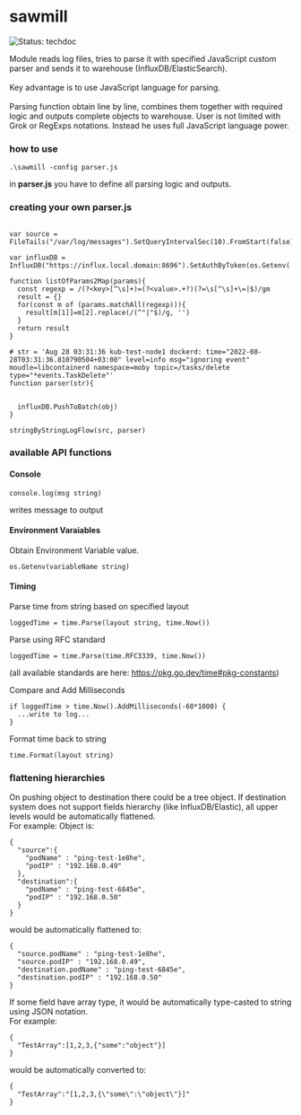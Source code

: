 # sawmill
![Status: techdoc](https://img.shields.io/badge/status-%20techdoc-yellow.svg)

Module reads log files, tries to parse it with specified JavaScript custom parser and sends it to warehouse (InfluxDB/ElasticSearch).<br><br>
Key advantage is to use JavaScript language for parsing.<br><br>
Parsing function obtain line by line, combines them together with required logic and outputs complete objects to warehouse.
User is not limited with Grok or RegExps notations. Instead he uses full JavaScript language power.<br> 

### how to use
```
.\sawmill -config parser.js
```
in <b>parser.js</b> you have to define all parsing logic and outputs.
### creating your own parser.js
```

var source = FileTails("/var/log/messages").SetQueryIntervalSec(10).FromStart(false)

var influxDB = InfluxDB("https://influx.local.domain:8696").SetAuthByToken(os.Getenv('AUTH_TOKEN')).BatchSize(100).MinIntervalSec(10)

function listOfParams2Map(params){
  const regexp = /(?<key>[^\s]+)=(?<value>.+?)(?=\s[^\s]+\=|$)/gm
  result = {}  
  for(const m of (params.matchAll(regexp))){
    result[m[1]]=m[2].replace(/(^"|"$)/g, '')
  }
  return result
}

# str = 'Aug 28 03:31:36 kub-test-node1 dockerd: time="2022-08-28T03:31:36.810790504+03:00" level=info msg="ignoring event" moudle=libcontainerd namespace=moby topic=/tasks/delete type="*events.TaskDelete"'
function parser(str){


  influxDB.PushToBatch(obj)
}

stringByStringLogFlow(src, parser)

```
### available API functions

#### Console
```
console.log(msg string)
```
writes message to output

#### Environment Varaiables
Obtain Environment Variable value.
```
os.Getenv(variableName string)
```
#### Timing
Parse time from string based on specified layout
```
loggedTime = time.Parse(layout string, time.Now())
```
Parse using RFC standard
```
loggedTime = time.Parse(time.RFC3339, time.Now())
```
(all available standards are here: https://pkg.go.dev/time#pkg-constants)
<br>

Compare and Add Milliseconds
```
if loggedTime > time.Now().AddMilliseconds(-60*1000) {
  ...write to log...
}
```
Format time back to string
```
time.Format(layout string)
```
### flattening hierarchies
On pushing object to destination there could be a tree object. If destination system does not support fields hierarchy (like InfluxDB/Elastic), all upper levels would be automatically flattened.<br>
For example:
Object is:
```
{
  "source":{
    "podName" : "ping-test-1e8he",
    "podIP" : "192.168.0.49"
  },
  "destination":{
    "podName" : "ping-test-6845e",
    "podIP" : "192.168.0.50"
  }
}
```
would be automatically flattened to:
```
{
  "source.podName" : "ping-test-1e8he",
  "source.podIP" : "192.168.0.49",
  "destination.podName" : "ping-test-6845e",
  "destination.podIP" : "192.168.0.50"
}
```
If some field have array type, it would be automatically type-casted to string using JSON notation.<br>
For example:
```
{
  "TestArray":[1,2,3,{"some":"object"}]
}
```
would be automatically converted to:
```
{
  "TestArray":"[1,2,3,{\"some\":\"object\"}]"
}
```
